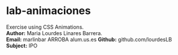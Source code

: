 # lab-animaciones
Exercise using CSS Animations.  
**Author:** Maria Lourdes Linares Barrera.  
**Email:** marlinbar ARROBA alum.us.es
**Github:** github.com/lourdesLB
**Subject:** IPO
